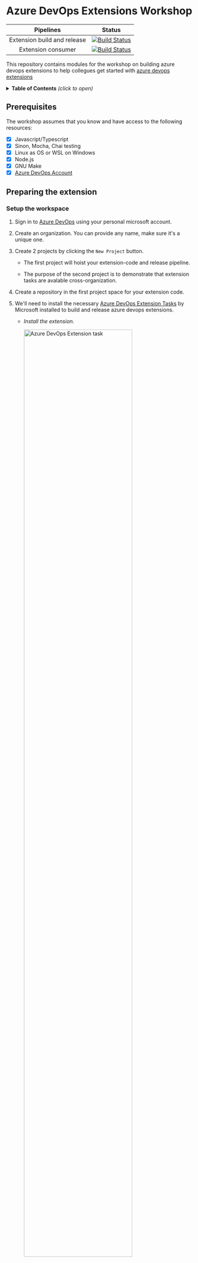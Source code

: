 # Azure DevOps Extensions Workshop

| Pipelines | Status |
| :--: | :--: |
| Extension build and release | [![Build Status](https://dev.azure.com/TCSTechCommWorkshop/CDaaSGlobal/_apis/build/status/Global-Extension?branchName=master)](https://dev.azure.com/TCSTechCommWorkshop/CDaaSGlobal/_build/latest?definitionId=1&branchName=master) |
| Extension consumer | [![Build Status](https://dev.azure.com/TCSTechCommWorkshop/CDaaSGlobal/_apis/build/status/Test-Extension?branchName=main)](https://dev.azure.com/TCSTechCommWorkshop/CDaaSGlobal/_build/latest?definitionId=4&branchName=main) |

This repository contains modules for the workshop on building azure devops extensions
to help collegues get started with [azure devops extensions](https://docs.microsoft.com/en-us/azure/devops/extend/overview?view=azure-devops)

<details>
<summary><b>Table of Contents</b> <I>(click to open)</I></summary>

- [Prerequisites](#prerequisites)
- [Preparing the extension](#preparing-the-extension)
  - [Setup the workspace](#setup-the-workspace)
  - [Setup the marketplace service connection](#setup-the-marketplace-service-connection)
  - [Create the publisher](#create-the-publisher)
  - [Setup the Azure DevOps Pipeline](#setup-the-azure-devops-pipeline)
- [Using the extension](#using-the-extension)
  - [Install the extension](install-the-extension)
  - [Setup the consumer pipeline](#setup-the-consumer-pipeline)

</details>

## Prerequisites

The workshop assumes that you know and have access to the following resources:

- [x] Javascript/Typescript
- [x] Sinon, Mocha, Chai testing
- [x] Linux as OS or WSL on Windows
- [x] Node.js
- [x] GNU Make
- [x] [Azure DevOps Account](https://azure.microsoft.com/en-us/services/devops/)

## Preparing the extension

### Setup the workspace

1. Sign in to [Azure DevOps](https://dev.azure.com/) using your personal microsoft account.

2. Create an organization. You can provide any name, make sure it's a unique one.

3. Create 2 projects by clicking the `New Project` button.

    - The first project will hoist your extension-code and release pipeline.

    - The purpose of the second project is to demonstrate that extension tasks are avalable cross-organization.

4. Create a repository in the first project space for your extension code.

5. We'll need to install the necessary [Azure DevOps Extension Tasks](https://marketplace.visualstudio.com/items?itemName=ms-devlabs.vsts-developer-tools-build-tasks) by Microsoft installed to build and release azure devops extensions.

    - _Install the extension._

      <img src="./demo-images/azure-devops-ext-task.png" width="80%" alt="Azure DevOps Extension task">

    - _Check if the extension is correctly installed by visiting <OrganizationName> -> Organization settings -> Extensions._

      <img src="./demo-images/prereq-extension-installed.png" width="80%" alt="Extension correctly installed">

6. Clone the repository code and delete the current git remote using below steps.
(We will upload the same code to the azure repository).

    ```shell
    # Git clone the repository
    https://github.com/Biswajee/Azure-DevOps-Extensions-Workshop.git

    # Remove the remote url for the cloned repo
    git remote remove origin

    # Add the new remote url from your azure devops extension repository
    git remote add origin https://<OrganizationName>@dev.azure.com/<OrganizationName>/<ProjectName>/_git/<AzureRepositoryName>
    git push -u origin --all
    ```

7. Check whether the code you've pushed got successfully updated in the azure devops respository.

Horray! You've completed the first subtask 🎉🎉

### Setup the marketplace service connection

1. Go to the project space where your extension repository is present.

2. `[User Settings]` > `[Personal access tokens]` > `[ + New Token]`.

    ![User settings location](./demo-images/user-settings.png)

3. `[Project Settings]` > `[Service Connections]` > `[Create Service Connection]`.

4. In the search bar, find **Visual Studio Marketplace**. Click Next.

5. Add your personal access token that you copied.

6. Provide the name of the service connection and an optional description.

7. Make sure the **Grant access permission to all pipelines** is checked ✅.

_Please note the name of the service connection after creating._

### Create the publisher

1. Go to the [publish your extension](https://marketplace.visualstudio.com/manage/createpublisher?managePageRedirect=true) page and create a publisher. Please note the **publisher ID** after creating.

_(Any details other than the name of the publisher and the publsher id are optional.)_

### Setup the Azure DevOps Pipeline

The Azure DevOps pipeline is located at the root of the project
[here](./az-build-and-release-pipeline.yaml).
Please update the values in the variable section of the pipeline (Line 19 to 29) as under:

```yaml
variables:
  # the publisher id you've created
  publisherId: <YOUR-PUBLISHER-ID>
  # the value of url after https://dev.azure.com/<YOUR-ORGANIZATION-NAME>
  # this value will be used to share the produced extension with the organization
  # multiple values can be provided as shown: organization1,organization2
  shareWithOrganization: <YOUR-ORGANIZATION-NAME>
  # example of organization url: https://dev.azure.com/biswajitr
  shareWithOrganization.URLs: <YOUR-ORGANIZATION-URL> 
  # the name of the marketplace service connection that you've created
  marketplaceServiceConnectionName: <YOUR-MARKETPLACE-SERVICE-CONNECTION>
```

Now, we're ready to create our first pipeline 🎉

1. Click the pipelines icon in the azure devops platform.

2. Click on `[ New Pipeline ]` button.

3. Select following responses when prompted:

    - Where is your code: Azure Repos Git

    - Select a repository: <YOUR-REPOSITORY>

    - Configure your pipeline: Existing Azure Pipelines YAML file

    - Enter pipeline path as: `/az-build-and-release-pipeline.yaml`

Click on **continue** to setup your pipeline.

Review your pipeline YAML and hit **run** to execute the pipeline.

## Using the extension

Now that your build and release pipelines executed successfully, we can test our extension
using another pipeline. Before, we can do that you must ensure that the extension is shared
with the organization where you're trying to use.

### Install the extension

The azure devops extension gets automatically installed in the target organization
when the build is triggered using the azure pipelines.

_You can verify whether the extension is installed properly by visiting <OrganizationName> -> Organization settings -> Extensions._
or `https://dev.azure.com/<OrganizationName>/_settings/extensions?tab=installed`.

<img src="./demo-images/installed-extension-preview.png" width="70%">

### Setup the consumer pipeline

Now, we are ready to test our azure devops extension tasks in all the shared organizations.
Your personal Azure DevOps might allow pipelines to execute only in one project space.
If you're able to run pipelines in different projects in the same organization, you can
set up the below pipeline anywhere within the shared organizations.

1. Create another repository in the same organization and project.

2. Create a new pipeline using the following steps:

    1. Click the pipelines icon in the azure devops platform.

    2. Click on `[ New Pipeline ]` button.

    3. Select following responses when prompted:

        - Where is your code: Azure Repos Git

        - Select the repository: <YOUR-CONSUMER-REPOSITORY>

        - Configure your pipeline: Starter pipeline

3. Look for the `HelloWorld` and `TwoSum` tasks in the tasks pane. And add them.

4. Your final pipeline should look like below yaml.

    ```yaml
    trigger:
    # the current branch that you're in
    - main
    - master

    pool:
      vmImage: ubuntu-20.04

    steps:
    - task: HelloWorld@0
    - task: TwoSum@0
      inputs:
        firstNumber: '7'
        secondNumber: '6'
    ```

> Please refer to the successful release and test pipelines [here](#azure-devops-extensions-workshop).
